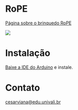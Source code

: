 # RoPE
<a href="http://lite.acad.univali.br/pt/rope-brinquedo-de-programar/">Página sobre o brinquedo RoPE</a>

<img src="https://image.ibb.co/fHwjaJ/android_chrome_192x192.png"/>

# Instalação
<a href="https://www.arduino.cc">Baixe a IDE do Arduino</a> e instale.

# Contato
<a href="http://lite.acad.univali.br/pt/#contact" taget="_blank">cesarviana@edu.univali.br</a>
